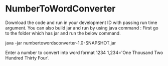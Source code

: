 # NumberToWordConverter
Download the code and run in your development ID with passing run time argument.
You can also build jar and run by using java command :
First go to the folder which has jar and run the below command.

java -jar numbertowordsconverter-1.0-SNAPSHOT.jar

Enter a number to convert into word format
1234
1,234='One Thousand Two Hundred Thirty Four'.


